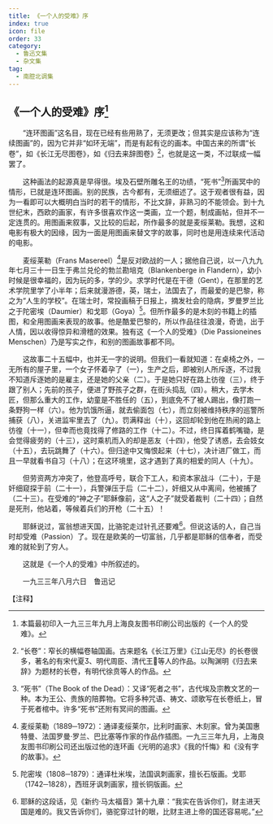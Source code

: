 ```yaml
---
title: 《一个人的受难》序
index: true
icon: file
order: 33
category:
  - 鲁迅文集
  - 杂文集
tag:  
  - 南腔北调集
---
```


## 《一个人的受难》序[^①]

　　“连环图画”这名目，现在已经有些用熟了，无须更改；但其实是应该称为“连续图画”的，因为它并非“如环无端”，而是有起有讫的画本。中国古来的所谓“长卷”，如《长江无尽图卷》，如《归去来辞图卷》[^②]，也就是这一类，不过联成一幅罢了。

　　这种画法的起源真是早得很。埃及石壁所雕名王的功绩，“死书”[^③]所画冥中的情形，已就是连环图画。别的民族，古今都有，无须细述了。这于观者很有益，因为一看即可以大概明白当时的若干的情形，不比文辞，非熟习的不能领会。到十九世纪末，西欧的画家，有许多很喜欢作这一类画，立一个题，制成画帖，但并不一定连贯的。用图画来叙事，又比较的后起，所作最多的就是麦绥莱勒。我想，这和电影有极大的因缘，因为一面是用图画来替文字的故事，同时也是用连续来代活动的电影。

　　麦绥莱勒（Frans Masereel）[^④]是反对欧战的一人；据他自己说，以一八九九年七月三十一日生于弗兰兑伦的勃兰勘培克（Blankenberge in Flandern），幼小时候是很幸福的，因为玩的多，学的少。求学时代是在干德（Gent），在那里的艺术学院里学了小半年；后来就漫游德，英，瑞士，法国去了，而最爱的是巴黎，称之为“人生的学校”。在瑞士时，常投画稿于日报上，摘发社会的隐病，罗曼罗兰比之于陀密埃（Daumier）和戈耶（Goya）[^⑤]。但所作最多的是木刻的书籍上的插图，和全用图画来表现的故事。他是酷爱巴黎的，所以作品往往浪漫，奇诡，出于人情，因以收得惊异和滑稽的效果。独有这《一个人的受难》（Die Passioneines Menschen）乃是写实之作，和别的图画故事都不同。

　　这故事二十五幅中，也并无一字的说明。但我们一看就知道：在桌椅之外，一无所有的屋子里，一个女子怀着孕了（一），生产之后，即被别人所斥逐，不过我不知道斥逐她的是雇主，还是她的父亲（二）。于是她只好在路上彷徨（三），终于跟了别人；先前的孩子，便进了野孩子之群，在街头捣乱（四）。稍大，去学木匠，但那么重大的工作，幼童是不胜任的（五），到底免不了被人踢出，像打跑一条野狗一样（六）。他为饥饿所逼，就去偷面包（七），而立刻被维持秩序的巡警所捕获（八），关进监牢里去了（九）。罚满释出（十），这回却轮到他在热闹的路上彷徨（十一），但幸而也竟找得了修路的工作（十二）。不过，终日挥着鹤嘴锄，是会觉得疲劳的（十三），这时乘机而入的却是恶友（十四），他受了诱惑，去会妓女（十五），去玩跳舞了（十六）。但归途中又悔恨起来（十七），决计进厂做工，而且一早就看书自习（十八）；在这环境里，这才遇到了真的相爱的同人（十九）。

　　但劳资两方冲突了，他登高呼号，联合下工人，和资本家战斗（二十），于是奸细窥探于前（二十一），兵警弹压于后（二十二），奸细又从中离间，他被捕了（二十三）。在受难的“神之子”耶稣像前，这“人之子”就受着裁判（二十四）；自然是死刑，他站着，等候着兵们的开枪（二十五）！

　　耶稣说过，富翁想进天国，比骆驼走过针孔还要难[^⑥]。但说这话的人，自己当时却受难（Passion）了。现在是欧美的一切富翁，几乎都是耶稣的信奉者，而受难的就轮到了穷人。

　　这就是《一个人的受难》中所叙述的。

　　一九三三年八月六日　鲁迅记

【注释】

[^①]:本篇最初印入一九三三年九月上海良友图书印刷公司出版的《一个人的受难》。

[^②]:“长卷”：窄长的横幅卷轴国画。古来题名《长江万里》《江山无尽》的长卷很多，著名的有宋代夏、明代周臣、清代王等人的作品。以陶渊明《归去来辞》为题材的长卷，有明代徐贲等人的作品。

[^③]:“死书”（The Book of the Dead）：又译“死者之书”，古代埃及宗教文艺的一种。本为王公、贵族的陪葬物。它将多种咒语、祷文、颂歌写在长卷纸上，冒于死者棺中。许多“死书”还附有冥间的图画。

[^④]:麦绥莱勒（1889─1972）：通译麦绥莱尔，比利时画家、木刻家。曾为美国惠特曼、法国罗曼·罗兰、巴比塞等作家的作品作插图。一九三三年九月，上海良友图书印刷公司还出版过他的连环画《光明的追求》《我的忏悔》和《没有字的故事》。

[^⑤]:陀密埃（1808─1879）：通译杜米埃，法国讽刺画家，擅长石版画。戈耶（1742─1828），西班牙讽刺画家，擅长铜版画。

[^⑥]:耶稣的这段话，见《新约·马太福音》第十九章：“我实在告诉你们，财主进天国是难的。我又告诉你们，骆驼穿过针的眼，比财主进上帝的国还容易呢。”
